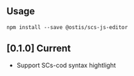 ## Usage

```
npm install --save @ostis/scs-js-editor
```

## [0.1.0] Current

 - Support SCs-cod syntax hightlight